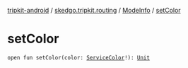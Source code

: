 [tripkit-android](../../index.md) / [skedgo.tripkit.routing](../index.md) / [ModeInfo](index.md) / [setColor](./set-color.md)

# setColor

`open fun setColor(color: `[`ServiceColor`](../-service-color/index.md)`!): `[`Unit`](https://kotlinlang.org/api/latest/jvm/stdlib/kotlin/-unit/index.html)
